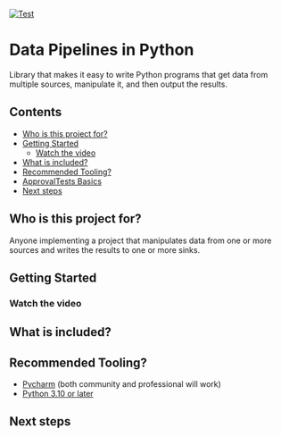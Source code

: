 
[![Test](../../actions/workflows/test.yml/badge.svg)](../../actions/workflows/test.yml)

# Data Pipelines in Python
Library that makes it easy to write Python programs that get data from multiple sources, manipulate it, and then output the results. 

<!-- toc -->
## Contents

  * [Who is this project for?](#who-is-this-project-for)
  * [Getting Started](#getting-started)
    * [Watch the video](#watch-the-video)
  * [What is included?](#what-is-included)
  * [Recommended Tooling?](#recommended-tooling)
  * [ApprovalTests Basics](#approvaltests-basics)
  * [Next steps](#next-steps)<!-- endToc -->

## Who is this project for?
Anyone implementing a project that manipulates data from one or more sources and writes the results to one or more sinks.

## Getting Started


### Watch the video



## What is included?



## Recommended Tooling?

* [Pycharm](https://www.jetbrains.com/pycharm/download/#section=mac) (both community and professional will work)
* [Python 3.10 or later](https://www.python.org/downloads/)

## Next steps
